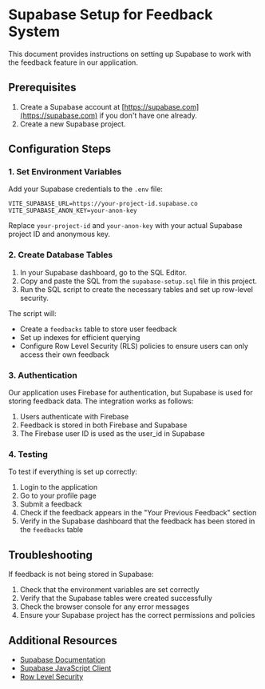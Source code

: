# Supabase Setup for Feedback System

This document provides instructions on setting up Supabase to work with the feedback feature in our application.

## Prerequisites

1. Create a Supabase account at [https://supabase.com](https://supabase.com) if you don't have one already.
2. Create a new Supabase project.

## Configuration Steps

### 1. Set Environment Variables

Add your Supabase credentials to the `.env` file:

```
VITE_SUPABASE_URL=https://your-project-id.supabase.co
VITE_SUPABASE_ANON_KEY=your-anon-key
```

Replace `your-project-id` and `your-anon-key` with your actual Supabase project ID and anonymous key.

### 2. Create Database Tables

1. In your Supabase dashboard, go to the SQL Editor.
2. Copy and paste the SQL from the `supabase-setup.sql` file in this project.
3. Run the SQL script to create the necessary tables and set up row-level security.

The script will:
- Create a `feedbacks` table to store user feedback
- Set up indexes for efficient querying
- Configure Row Level Security (RLS) policies to ensure users can only access their own feedback

### 3. Authentication

Our application uses Firebase for authentication, but Supabase is used for storing feedback data. The integration works as follows:

1. Users authenticate with Firebase
2. Feedback is stored in both Firebase and Supabase
3. The Firebase user ID is used as the user_id in Supabase

### 4. Testing

To test if everything is set up correctly:

1. Login to the application
2. Go to your profile page
3. Submit a feedback
4. Check if the feedback appears in the "Your Previous Feedback" section
5. Verify in the Supabase dashboard that the feedback has been stored in the `feedbacks` table

## Troubleshooting

If feedback is not being stored in Supabase:

1. Check that the environment variables are set correctly
2. Verify that the Supabase tables were created successfully
3. Check the browser console for any error messages
4. Ensure your Supabase project has the correct permissions and policies

## Additional Resources

- [Supabase Documentation](https://supabase.com/docs)
- [Supabase JavaScript Client](https://supabase.com/docs/reference/javascript/introduction)
- [Row Level Security](https://supabase.com/docs/guides/auth/row-level-security) 